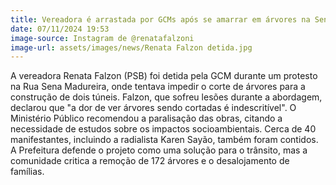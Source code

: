 ```yaml
---
title: Vereadora é arrastada por GCMs após se amarrar em árvores na Sena Madureira
date: 07/11/2024 19:53
image-source: Instagram de @renatafalzoni
image-url: assets/images/news/Renata Falzon detida.jpg
---
```


A vereadora Renata Falzon (PSB) foi detida pela GCM durante um protesto na Rua Sena Madureira, onde tentava impedir o corte de árvores para a construção de dois túneis. Falzon, que sofreu lesões durante a abordagem, declarou que "a dor de ver árvores sendo cortadas é indescritível". O Ministério Público recomendou a paralisação das obras, citando a necessidade de estudos sobre os impactos socioambientais. Cerca de 40 manifestantes, incluindo a radialista Karen Sayão, também foram contidos. A Prefeitura defende o projeto como uma solução para o trânsito, mas a comunidade critica a remoção de 172 árvores e o desalojamento de famílias.